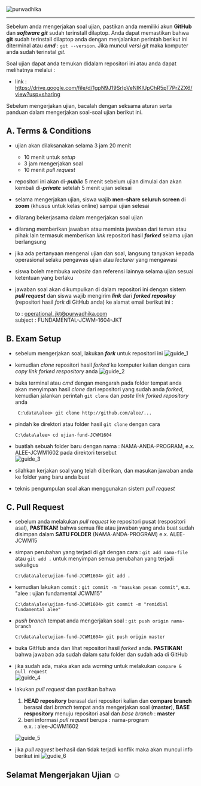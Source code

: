 ![purwadhika](https://dm2302files.storage.live.com/y4mXzhUZVMNL_p9tVgW1HqlEUJa6ppyVCfKnxxFC4x5nfuSs_-NnMTSOFdPq6MIGrxKEZW8uGWVreQ9awWZboO6NydIZpac87UZ48QL0Y40HZv-uJOAAqVADo9m_ZBZ5ThfKAaFnCabsFufrOnkmjwdWVsaFcPVmaha7sQOlW0jmQwbbEGmbVih8UC2ouXKKdRs?width=256&height=39&cropmode=none)

---
Sebelum anda mengerjakan soal ujian, pastikan anda memiliki akun **GitHub** dan ***software git*** sudah terinstall dilaptop. Anda dapat memastikan bahwa **git** sudah terinstall dilaptop anda dengan menjalankan perintah berikut ini diterminal atau ***cmd*** : ``` git --version ```. Jika muncul *versi git* maka komputer anda sudah terinstal *git*.

Soal ujian dapat anda temukan didalam repositori ini atau anda dapat melihatnya melalui :
- link : https://drive.google.com/file/d/1gpN9J19SrIpVeNIKlUpChR5pT7PrZZX6/view?usp=sharing

Sebelum mengerjakan ujian, bacalah dengan seksama aturan serta panduan dalam mengerjakan soal-soal ujian berikut ini.

## A. Terms & Conditions
- ujian akan dilaksanakan selama 3 jam 20 menit
    - 10 menit untuk *setup*
    - 3 jam mengerjakan soal
    - 10 menit *pull request*
- repositori ini akan di-***public*** 5 menit sebelum ujian dimulai dan akan kembali di-***private*** setelah 5 menit ujian selesai
- selama mengerjakan ujian, siswa wajib **men-share seluruh screen** di **zoom** (khusus untuk kelas online) sampai ujian selesai
- dilarang bekerjasama dalam mengerjakan soal ujian
- dilarang memberikan jawaban atau meminta jawaban dari teman atau pihak lain termasuk memberikan *link* repositori hasil ***forked*** selama ujian berlangsung
- jika ada pertanyaan mengenai ujian dan soal, langsung tanyakan kepada operasional selaku pengawas ujian atau *lecturer* yang mengawasi
- siswa boleh membuka *website* dan referensi lainnya selama ujian sesuai ketentuan yang berlaku
- jawaban soal akan dikumpulkan di dalam repositori ini dengan sistem ***pull request*** dan siswa wajib mengirim ***link*** dari ***forked repositoy*** (repositori hasil *fork* di GitHub anda) ke alamat email berikut ini :<br>

    to : operational_jkt@purwadhika.com <br>
    subject : FUNDAMENTAL-JCWM-1604-JKT

## B. Exam Setup
- sebelum mengerjakan soal, lakukan ***fork*** untuk repositori ini
    ![guide_1](https://dm2302files.storage.live.com/y4mPM_i6lwI5k82Ir4gCZ_iG2pyP67UhSVdVDnXxY7pavQzUXOFoRhblnD7tH4UyyvIdMs5jKUeX04maDpMg8lm2xVybajcR4oKSo13SyRlQoizTsMIaBj1oRcS1X3hOXahuJ0S9RM64NNzskC016XEiY8SVoAORMWYw9twz0MNgzgebD8G-fqIiwFdk4n8KSky?width=597&height=341&cropmode=none)

- kemudian *clone* repositori hasil *forked* ke komputer kalian dengan cara *copy link forked respository* anda
    ![guide_2](https://dm2302files.storage.live.com/y4mngi9W5v2f4ScC1evMNDI3tFsCyCX8K0iDIiSiu2oEHRKrnqWoI2CBenLO05Gy5f2hv6JAfld8WBEFvECxOnJHnwTF26ZPQxvAtK8SIql7a7epnZqko-6c0oHyiZcT3wYkwzTwSLe_urvTzbP2LPa6qDF7E_lbo7yadTwbF0YDxdtYJIohYDPvTdMAdbm0N1u?width=637&height=410&cropmode=none)

- buka terminal atau *cmd* dengan mengarah pada folder tempat anda akan menyimpan hasil *clone* dari repositori yang sudah anda *forked*, kemudian jalankan perintah ```git clone``` dan *paste link forked repository* anda

    ``` C:\data\alee> git clone http://github.com/alee/...```

- pindah ke direktori atau folder hasil ```git clone``` dengan cara

    ``` C:\data\alee> cd ujian-fund-JCWM1604 ``` 

- buatlah sebuah folder baru dengan nama : NAMA-ANDA-PROGRAM, e.x. ALEE-JCWM1602 pada direktori tersebut<br>
    ![guide_3](https://dm2302files.storage.live.com/y4m49ID-GiHSE5XEg-XDwRQulMNbf7KgpyWNhQJzz5mo1bEwOha4Th1F2Br0IEwFZxFMUaptrukLuk5h9_IjACr2cQ2b6LerYi4vAVxmjqRYQ53B0JQCPhblF0ELGd2mI2EYkdsGyJHghHn1fMvANorMCwAehsPIANv_6i_yZjt8MGOZtgedlgbGPSmBpXnOJ0g?width=431&height=245&cropmode=none)

- silahkan kerjakan soal yang telah diberikan, dan masukan jawaban anda ke folder yang baru anda buat 
- teknis pengumpulan soal akan menggunakan sistem *pull request*

## C. Pull Request
- sebelum anda melakukan *pull request* ke repositori pusat (respositori asal), **PASTIKAN!** bahwa semua file atau jawaban yang anda buat sudah disimpan dalam **SATU FOLDER** (NAMA-ANDA-PROGRAM) e.x. ALEE-JCWM15
- simpan perubahan yang terjadi di *git* dengan cara : ```git add nama-file``` atau ```git add .``` untuk menyimpan semua perubahan yang terjadi sekaligus
    
    ``` C:\data\alee\ujian-fund-JCWM1604> git add . ```

- kemudian lakukan ```commit``` : ```git commit -m "masukan pesan commit"```, e.x. "alee : ujian fundamental JCWM15"

    ``` C:\data\alee\ujian-fund-JCWM1604> git commit -m "remidial fundamental alee" ```

- *push branch* tempat anda mengerjakan soal : ``` git push origin nama-branch ```

    ``` C:\data\alee\ujian-fund-JCWM1604> git push origin master ```

- buka GitHub anda dan lihat repositori hasil *forked* anda. **PASTIKAN!** bahwa jawaban ada sudah dalam satu folder dan sudah ada di GitHub
- jika sudah ada, maka akan ada *warning* untuk melakukan ```compare & pull request``` <br>
    ![guide_4](https://dm2302files.storage.live.com/y4m2dJ8J89jraiM5iS4AVm6zxO-1O8bguKNRCbN6kGKePSTXMZuYC4PXE1YsIp2U0JwhSi_6d0jwLlh5s_EZRLuVfhd760uHVJROJsryPGn-6WcWrto3BwJu31tm4Tb3pA69WOPJ_b5jgiEgNncUE1VLbOUWDx4LNHheVlUlcWloQgv5dqBhBkjabdBHlV9Eu21?width=910&height=87&cropmode=none)

- lakukan *pull request* dan pastikan bahwa
    1. **HEAD repository** berasal dari repositori kalian dan **compare branch** berasal dari *branch* tempat anda mengerjakan soal (**master**), **BASE respository** menuju repositori asal dan *base branch* : **master**
    2. beri informasi *pull request* berupa : nama-program
    <br>e.x. : alee-JCWM1602
    
    ![guide_5](https://dm2302files.storage.live.com/y4mB5vT1TOj86BTO9XcBFVofhU0RPOD56p7apP9nrUNFf0pGAENB1twOWXhEQhHsRiBj_sI_b0ds9iONJsYKJ9tAn_WqdG7dnFzSeLSge1VVUWosdVfb5FCRfqWLMCcGk4MJyAKV0rmv6c-2FPyMU5rhIq-gkO6cVZRVdZDUmnMIkTOW_N6N68mxvVHC3_p5OxP?width=960&height=631&cropmode=none)

- jika *pull request* berhasil dan tidak terjadi konflik maka akan muncul info berikut ini
    ![gudie_6](https://dm2302files.storage.live.com/y4m6d20-8wJHrBabe5o3boRoyLEkWPCmcvaz6z2nMFp8Qu4gVx9DBkXabQhTI8kDRAiaVshkOKYW5hX67J2SJuzwkD10vvnMPEw36Hb0c4f-sKPyNlpes8wKlB0Rqp6_-Ky1HGsw-rwuxGs-EN0x_50XsI2_ypPTpoaIZiduU-g8LAQS5OeUCdg_xVas0Fen4GY?width=939&height=138&cropmode=none)

## Selamat Mengerjakan Ujian ☺
